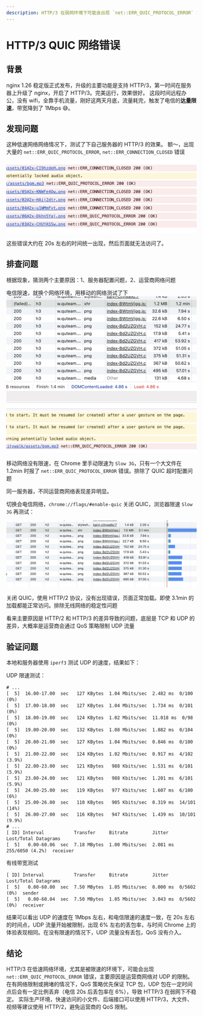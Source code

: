 ```yaml
---
description: HTTP/3 在弱网环境下可能会出现 `net::ERR_QUIC_PROTOCOL_ERROR` 错误，主要原因是运营商网络对 UDP 的限制。
---
```


# HTTP/3 QUIC 网络错误

## 背景

nginx 1.26 稳定版正式发布，升级的主要功能是支持 HTTP/3，第一时间在服务器上升级了 nginx，开启了 HTTP/3。完美运行，效果很好。
这段时间远程办公，没有 wifi，全靠手机流量，刚好这两天月底，流量耗完，触发了电信的**达量限速**，带宽降到了 1Mbps 😅。

## 发现问题

这种低速网络网络情况下，测试了下自己服务器的 HTTP/3 的效果。
额～，出现大量的 `net::ERR_QUIC_PROTOCOL_ERROR`, `net::ERR_CONNECTION_CLOSED` 错误

![ERR_QUIC_PROTOCOL_ERROR](assets/quic-1.png)

这些错误大约在 20s 左右的时间统一出现，然后页面就无法访问了。

## 排查问题

根据现象，猜测两个主要原因：1、服务器配置问题，2、运营商网络问题

电信限速，就换个网络环境，用移动的网络测试了下
![移动网络测试](assets/quic-2.png)

移动网络没有限速，在 Chrome 里手动限速为 `Slow 3G`，只有一个大文件在 1.2min 时报了 `net::ERR_QUIC_PROTOCOL_ERROR` 错误。排除了 QUIC 超时配置问题

同一服务器，不同运营商网络表现差异明显。

切换会电信网络，`chrome://flags/#enable-quic` 关闭 QUIC，浏览器限速 `Slow 3G` 再测试：

![http/2测试](assets/quic-3.png)

关闭 QUIC，使用 HTTP/2 协议，没有出现错误，页面正常加载。即使 3.1min 的加载都能正常访问。排除无线网络的稳定性问题

看来主要原因是 HTTP/2 和 HTTP/3 的差异导致的问题，底层是 TCP 和 UDP 的差异，大概率是运营商会通过 QoS 策略限制 UDP 流量

## 验证问题

本地和服务器使用 `iperf3` 测试 UDP 的速度，结果如下：

UDP 限速测试：

```shell
# ...
[  5]  16.00-17.00  sec   127 KBytes  1.04 Mbits/sec  2.482 ms  0/100 (0%)
[  5]  17.00-18.00  sec   127 KBytes  1.04 Mbits/sec  1.734 ms  0/101 (0%)
[  5]  18.00-19.00  sec   124 KBytes  1.02 Mbits/sec  11.018 ms  0/98 (0%)
[  5]  19.00-20.00  sec   132 KBytes  1.08 Mbits/sec  1.882 ms  0/104 (0%)
[  5]  20.00-21.00  sec   127 KBytes  1.04 Mbits/sec  0.846 ms  0/100 (0%)
[  5]  21.00-22.00  sec   124 KBytes  1.02 Mbits/sec  0.917 ms  4/102 (3.9%)
[  5]  22.00-23.00  sec   121 KBytes   988 Kbits/sec  1.531 ms  6/101 (5.9%)
[  5]  23.00-24.00  sec   121 KBytes   988 Kbits/sec  1.201 ms  6/101 (5.9%)
[  5]  24.00-25.00  sec   119 KBytes   977 Kbits/sec  1.607 ms  6/100 (6%)
[  5]  25.00-26.00  sec   110 KBytes   905 Kbits/sec  0.319 ms  14/101 (14%)
[  5]  26.00-27.00  sec   116 KBytes   947 Kbits/sec  1.439 ms  10/101 (9.9%)
# ...
[ ID] Interval           Transfer     Bitrate         Jitter    Lost/Total Datagrams
[  5]   0.00-60.06  sec  7.18 MBytes  1.00 Mbits/sec  2.081 ms  255/6050 (4.2%)  receiver
```

有线带宽测试

```shell
[ ID] Interval           Transfer     Bitrate         Jitter    Lost/Total Datagrams
[  5]   0.00-60.00  sec  7.50 MBytes  1.05 Mbits/sec  0.000 ms  0/5602 (0%)  sender
[  5]   0.00-60.04  sec  7.50 MBytes  1.05 Mbits/sec  3.043 ms  0/5602 (0%)  receiver
```

结果可以看出 UDP 的速度在 1Mbps 左右，和电信限速的速度一致，在 20s 左右的时间点，UDP 流量开始被限制，出现 6% 左右的丢包率，与时间 Chrome 上的体验表现相同。在没有限速的情况下，UDP 流量没有丢包，QoS 没有介入。

## 结论

HTTP/3 在低速网络环境，尤其是被限速的环境下，可能会出现 `net::ERR_QUIC_PROTOCOL_ERROR` 错误，主要原因是运营商网络对 UDP 的限制。
在有网络限制或拥堵的情况下，QoS 策略优先保证 TCP 包，UDP 包在一定时间点后会有一定比例丢弃（电信 20s 后丢包率在 6%），导致 HTTP/3 在弱网下不稳定。
实际生产环境，快速访问的小文件、后端接口可以使用 HTTP/3，大文件、视频等建议使用 HTTP/2，避免运营商的 QoS 限制。
